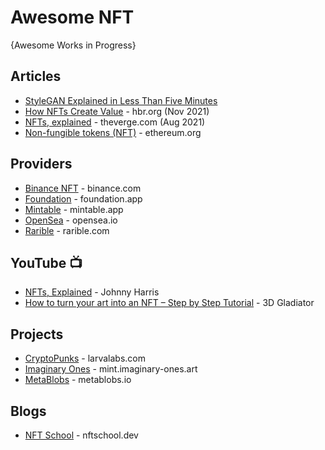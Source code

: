 # Awesome NFT
{Awesome Works in Progress}

## Articles
* [StyleGAN Explained in Less Than Five Minutes](https://nftdesire.io/can-you-sell-an-nft-on-multiple-platforms/)
* [How NFTs Create Value](https://hbr.org/2021/11/how-nfts-create-value) - hbr.org (Nov 2021)
* [NFTs, explained](https://www.theverge.com/22310188/nft-explainer-what-is-blockchain-crypto-art-faq) - theverge.com (Aug 2021)
* [Non-fungible tokens (NFT)](https://ethereum.org/en/nft/) - ethereum.org

## Providers
* [Binance NFT](https://www.binance.com/en/nft) - binance.com
* [Foundation](https://foundatio.app/) - foundation.app
* [Mintable](https://mintable.app/) - mintable.app
* [OpenSea](http://opensea.io/) - opensea.io
* [Rarible](https://rarible.com/) - rarible.com



## YouTube :tv:
* [NFTs, Explained](https://www.youtube.com/watch?v=Oz9zw7-_vhM) - Johnny Harris
* [How to turn your art into an NFT – Step by Step Tutorial](https://www.youtube.com/watch?v=CFD_8oDxw1k) - 3D Gladiator


## Projects
* [CryptoPunks](https://www.larvalabs.com/cryptopunks) - larvalabs.com
* [Imaginary Ones](https://mint.imaginary-ones.art/) - mint.imaginary-ones.art
* [MetaBlobs](https://www.metablobs.io/) - metablobs.io

## Blogs
* [NFT School](https://nftschool.dev/) - nftschool.dev
